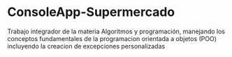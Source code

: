 # ConsoleApp-Supermercado
Trabajo integrador de la materia Algoritmos y programación, manejando los conceptos fundamentales de la programacion orientada a objetos
(POO) incluyendo la creacion de excepciones personalizadas
